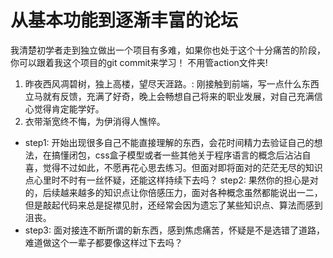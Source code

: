 # 从基本功能到逐渐丰富的论坛

我清楚初学者走到独立做出一个项目有多难，如果你也处于这个十分痛苦的阶段，你可以跟着我这个项目的git commit来学习！
不用管action文件夹!

1. 昨夜西风凋碧树，独上高楼，望尽天涯路。: 刚接触到前端，写一点什么东西立马就有反馈，充满了好奇，晚上会畅想自己将来的职业发展，对自己充满信心觉得肯定能学好。
2. 衣带渐宽终不悔，为伊消得人憔悴。
 - step1: 开始出现很多自己不能直接理解的东西，会花时间精力去验证自己的想法，在搞懂闭包，css盒子模型或者一些其他关于程序语言的概念后沾沾自喜，觉得不过如此，不愿再花心思去练习。但面对即将面对的茫茫无尽的知识点心里时不时有一丝怀疑，还能这样持续下去吗？
step2: 果然你的担心是对的，后续越来越多的知识点让你倍感压力，面对各种概念虽然都能说出一二，但是敲起代码来总是捉襟见肘，还经常会因为遗忘了某些知识点、算法而感到沮丧。
 - step3: 面对接连不断所谓的新东西，感到焦虑痛苦，怀疑是不是选错了道路，难道做这个一辈子都要像这样过下去吗？
